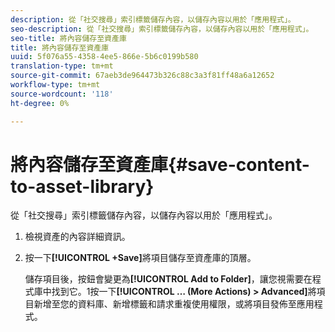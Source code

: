 ```yaml
---
description: 從「社交搜尋」索引標籤儲存內容，以儲存內容以用於「應用程式」。
seo-description: 從「社交搜尋」索引標籤儲存內容，以儲存內容以用於「應用程式」。
seo-title: 將內容儲存至資產庫
title: 將內容儲存至資產庫
uuid: 5f076a55-4358-4ee5-866e-5b6c0199b580
translation-type: tm+mt
source-git-commit: 67aeb3de964473b326c88c3a3f81ff48a6a12652
workflow-type: tm+mt
source-wordcount: '118'
ht-degree: 0%

---
```



# 將內容儲存至資產庫{#save-content-to-asset-library}

從「社交搜尋」索引標籤儲存內容，以儲存內容以用於「應用程式」。

1. 檢視資產的內容詳細資訊。
1. 按一下&#x200B;**[!UICONTROL +Save]**&#x200B;將項目儲存至資產庫的頂層。

   儲存項目後，按鈕會變更為&#x200B;**[!UICONTROL Add to Folder]**，讓您視需要在程式庫中找到它。1按一下&#x200B;**[!UICONTROL … (More Actions) > Advanced]**&#x200B;將項目新增至您的資料庫、新增標籤和請求重複使用權限，或將項目發佈至應用程式。
